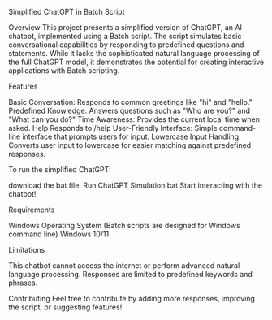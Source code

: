 Simplified ChatGPT in Batch Script

Overview
This project presents a simplified version of ChatGPT, an AI chatbot, implemented using a Batch script. The script simulates basic conversational capabilities by responding to predefined questions and statements. While it lacks the sophisticated natural language processing of the full ChatGPT model, it demonstrates the potential for creating interactive applications with Batch scripting.

Features

Basic Conversation: Responds to common greetings like "hi" and "hello."
Predefined Knowledge: Answers questions such as "Who are you?" and "What can you do?"
Time Awareness: Provides the current local time when asked.
Help Responds to /help
User-Friendly Interface: Simple command-line interface that prompts users for input.
Lowercase Input Handling: Converts user input to lowercase for easier matching against predefined responses.

To run the simplified ChatGPT:

download the bat file.
Run ChatGPT Simulation.bat
Start interacting with the chatbot!

Requirements

Windows Operating System (Batch scripts are designed for Windows command line)
Windows 10/11

Limitations

This chatbot cannot access the internet or perform advanced natural language processing.
Responses are limited to predefined keywords and phrases.

Contributing
Feel free to contribute by adding more responses, improving the script, or suggesting features!
